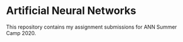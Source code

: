 # Artificial Neural Networks

This repository contains my assignment submissions for ANN Summer Camp 2020.

